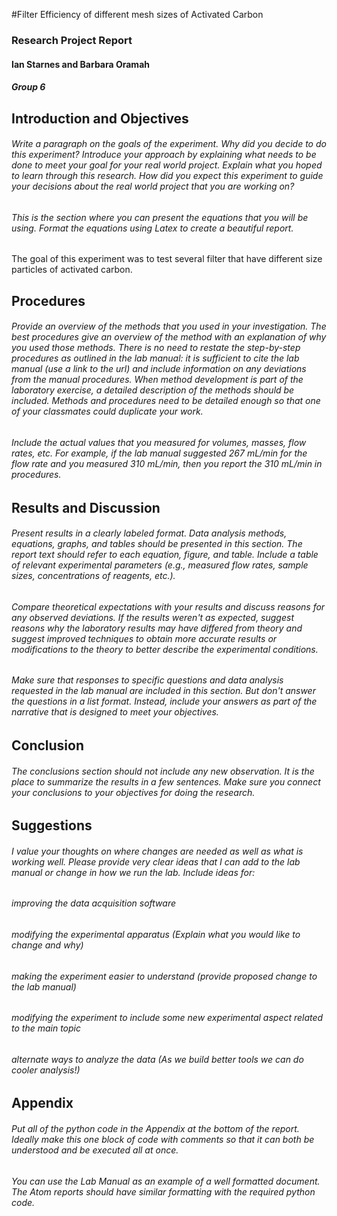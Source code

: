 #Filter Efficiency of different mesh sizes of Activated Carbon
### Research Project Report
#### Ian Starnes and Barbara Oramah
##### Group 6

## Introduction and Objectives

###### Write a paragraph on the goals of the experiment. Why did you decide to do this experiment? Introduce your approach by explaining what needs to be done to meet your goal for your real world project. Explain what you hoped to learn through this research. How did you expect this experiment to guide your decisions about the real world project that you are working on?

###### This is the section where you can present the equations that you will be using. Format the equations using Latex to create a beautiful report.

The goal of this experiment was to test several filter that have different size particles of activated carbon.

## Procedures

###### Provide an overview of the methods that you used in your investigation. The best procedures give an overview of the method with an explanation of why you used those methods. There is no need to restate the step-by-step procedures as outlined in the lab manual: it is sufficient to cite the lab manual (use a link to the url) and include information on any deviations from the manual procedures. When method development is part of the laboratory exercise, a detailed description of the methods should be included. Methods and procedures need to be detailed enough so that one of your classmates could duplicate your work.

###### Include the actual values that you measured for volumes, masses, flow rates, etc. For example, if the lab manual suggested 267 mL/min for the flow rate and you measured 310 mL/min, then you report the 310 mL/min in procedures.

## Results and Discussion

###### Present results in a clearly labeled format. Data analysis methods, equations, graphs, and tables should be presented in this section. The report text should refer to each equation, figure, and table. Include a table of relevant experimental parameters (e.g., measured flow rates, sample sizes, concentrations of reagents, etc.).

###### Compare theoretical expectations with your results and discuss reasons for any observed deviations. If the results weren't as expected, suggest reasons why the laboratory results may have differed from theory and suggest improved techniques to obtain more accurate results or modifications to the theory to better describe the experimental conditions.

###### Make sure that responses to specific questions and data analysis requested in the lab manual are included in this section. But don't answer the questions in a list format. Instead, include your answers as part of the narrative that is designed to meet your objectives.


## Conclusion

###### The conclusions section should not include any new observation. It is the place to summarize the results in a few sentences. Make sure you connect your conclusions to your objectives for doing the research.

## Suggestions

###### I value your thoughts on where changes are needed as well as what is working well. Please provide very clear ideas that I can add to the lab manual or change in how we run the lab. Include ideas for:

###### improving the data acquisition software
###### modifying the experimental apparatus (Explain what you would like to change and why)
###### making the experiment easier to understand (provide proposed change to the lab manual)
###### modifying the experiment to include some new experimental aspect related to the main topic
###### alternate ways to analyze the data (As we build better tools we can do cooler analysis!)

## Appendix

###### Put all of the python code in the Appendix at the bottom of the report. Ideally make this one block of code with comments so that it can both be understood and be executed all at once.

###### You can use the Lab Manual as an example of a well formatted document. The Atom reports should have similar formatting with the required python code.
